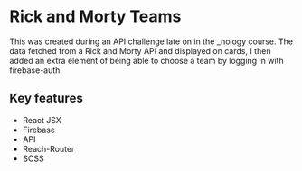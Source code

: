 # Rick and Morty Teams

This was created during an API challenge late on in the _nology course. The data fetched from a Rick and Morty API and displayed on cards, I then added an extra element of being able to choose a team by logging in with firebase-auth.

## Key features

- React JSX
- Firebase
- API
- Reach-Router
- SCSS
